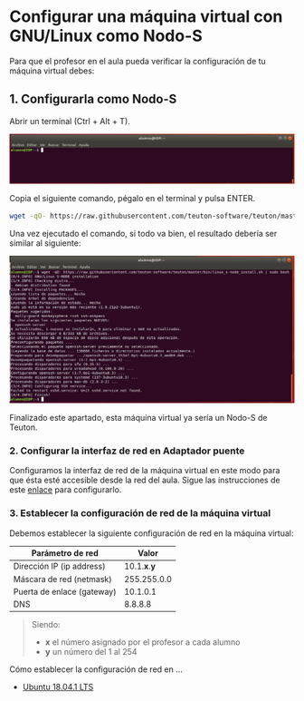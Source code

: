 # Configurar una máquina virtual con GNU/Linux como Nodo-S

Para que el profesor en el aula pueda verificar la configuración de tu máquina virtual debes:

## 1. Configurarla como Nodo-S

Abrir un terminal (Ctrl + Alt + T).

![Terminal GNU/Linux](images/linux-bash.png)

Copia el siguiente comando, pégalo en el terminal y pulsa ENTER.

```bash
wget -qO- https://raw.githubusercontent.com/teuton-software/teuton/master/bin/linux_s-node_install.sh | sudo bash
```

Una vez ejecutado el comando, si todo va bien, el resultado debería ser similar al siguiente:

![Resultado de instalación en GNU/Linux](images/linux-installation-result.png)

Finalizado este apartado, esta máquina virtual ya sería un Nodo-S de Teuton.

### 2. Configurar la interfaz de red en Adaptador puente

Configuramos la interfaz de red de la máquina virtual en este modo para que ésta esté accesible desde la red del aula. Sigue las instrucciones de este [enlace](../../instalacion/configurar-adaptador-puente-vbox) para configurarlo.

### 3. Establecer la configuración de red de la máquina virtual

Debemos establecer la siguiente configuración de red en la máquina virtual:

| Parámetro de red | Valor        |
| ---------------- | ------------ |
| Dirección IP (ip address) | 10.1.**x**.**y** |
| Máscara de red (netmask) | 255.255.0.0  |
| Puerta de enlace (gateway) | 10.1.0.1     |
| DNS              | 8.8.8.8 |

> Siendo:
>
> -  **x** el número asignado por el profesor a cada alumno
> -  **y** un número del 1 al 254

Cómo establecer la configuración de red en ...

* [Ubuntu 18.04.1 LTS](https://tecadmin.net/change-ip-address-on-ubuntu-18-04-desktop/)